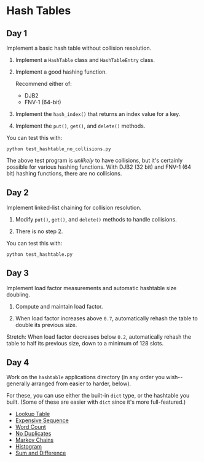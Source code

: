 # Hash Tables

## Day 1

Implement a basic hash table without collision resolution.

1.  Implement a `HashTable` class and `HashTableEntry` class.

2.  Implement a good hashing function.

    Recommend either of:

    *   DJB2
    *   FNV-1 (64-bit)

3.  Implement the `hash_index()` that returns an index value for a key.

4.  Implement the `put()`, `get()`, and `delete()` methods.

You can test this with:

```shell
python test_hashtable_no_collisions.py
```

The above test program is _unlikely_ to have collisions, but it's
certainly possible for various hashing functions. With DJB2 (32 bit) and
FNV-1 (64 bit) hashing functions, there are no collisions.

## Day 2

Implement linked-list chaining for collision resolution.

1.  Modify `put()`, `get()`, and `delete()` methods to handle collisions.

2.  There is no step 2.

You can test this with:

```shell
python test_hashtable.py
```

## Day 3

Implement load factor measurements and automatic hashtable size
doubling.

1.  Compute and maintain load factor.

2.  When load factor increases above `0.7`, automatically rehash the table to double its previous size.

Stretch: When load factor decreases below `0.2`, automatically rehash
the table to half its previous size, down to a minimum of 128 slots.

## Day 4

Work on the `hashtable` applications directory (in any order you
wish--generally arranged from easier to harder, below).

For these, you can use either the built-in `dict` type, or the hashtable
you built. (Some of these are easier with `dict` since it's more
full-featured.)

*   [Lookup Table](applications/lookup_table/)
*   [Expensive Sequence](applications/expensive_seq/)
*   [Word Count](applications/word_count/)
*   [No Duplicates](applications/no_dups/)
*   [Markov Chains](applications/markov/)
*   [Histogram](applications/histo/)
*   [Sum and Difference](applications/sumdiff/)
